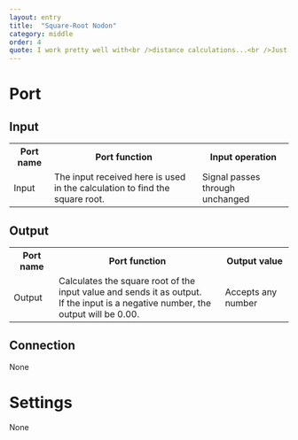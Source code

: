 ```yaml
---
layout: entry
title:  "Square-Root Nodon"
category: middle
order: 4
quote: I work pretty well with<br />distance calculations...<br />Just point me at 'em!
---
```

<h1>Port</h1>
<h2>Input</h2>
<table class="wrapped">
  <colgroup>
    <col />
    <col />
    <col />
  </colgroup>
  <tbody>
    <tr>
      <th>Port name</th>
      <th>Port function</th>
      <th>Input operation</th>
    </tr>
    <tr>
      <td label="Port name"><span>Input</span></td>
      <td label="Port function"><span>The input received here is used in the calculation to find the square root.</span></td>
      <td label="Input operation"><span>Signal passes through unchanged</span></td>
    </tr>
  </tbody>
</table>
<h2>Output</h2>
<table class="wrapped">
  <colgroup>
    <col />
    <col />
    <col />
  </colgroup>
  <tbody>
    <tr>
      <th>Port name</th>
      <th>Port function</th>
      <th>Output value</th>
    </tr>
    <tr>
      <td label="Port name"><span>Output</span></td>
      <td label="Port function">
        <span>Calculates the square root of the input value and sends it as output.<br />If the input is a negative number, the output will be 0.00.</span>
      </td>
      <td label="Output value"><span>Accepts any number</span></td>
    </tr>
  </tbody>
</table>
<h2>Connection</h2>
<p>None</p>
<h1>Settings</h1>
<p>None</p>